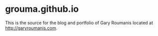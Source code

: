 grouma.github.io
================

This is the source for the blog and portfolio of Gary Roumanis located at http://garyroumanis.com.
